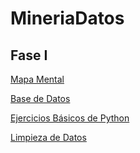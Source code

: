 # MineriaDatos
## Fase I
[Mapa Mental](https://github.com/NadiaPrado/MineriaDatos/blob/main/MapaMental_1_1794335.pdf)

[Base de Datos](https://github.com/LeslieSosa/Mineria-de-Datos-003/blob/main/Ej1_BasesDatos_Equipo_2.pdf)

[Ejercicios Básicos de Python](Ej_Python_1794335.ipynb)

[Limpieza de Datos](https://github.com/LeslieSosa/Mineria-de-Datos-003/blob/main/Ej_Limpieza_Equipo2.ipynb)
